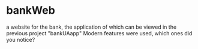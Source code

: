 # bankWeb
a website for the bank, the application of which can be viewed in the previous project "bankUAapp" 
Modern features were used, which ones did you notice?
